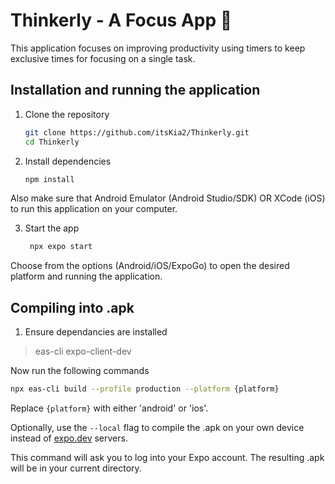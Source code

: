 # Thinkerly - A Focus App 👋

This application focuses on improving productivity using timers to keep exclusive times for focusing on a single task.

## Installation and running the application

1. Clone the repository

    ```bash
    git clone https://github.com/itsKia2/Thinkerly.git
    cd Thinkerly
    ```

2. Install dependencies

    ```bash
    npm install
    ```

Also make sure that Android Emulator (Android Studio/SDK) OR XCode (iOS) to run this application on your computer.

3. Start the app

    ```bash
     npx expo start
    ```

Choose from the options (Android/iOS/ExpoGo) to open the desired platform and running the application.

## Compiling into .apk

1. Ensure dependancies are installed

> eas-cli
> expo-client-dev

Now run the following commands

```bash
npx eas-cli build --profile production --platform {platform}
```

Replace `{platform}` with either 'android' or 'ios'.

Optionally, use the `--local` flag to compile the .apk on your own device instead of [expo.dev](expo.dev) servers.

This command will ask you to log into your Expo account.
The resulting .apk will be in your current directory.

